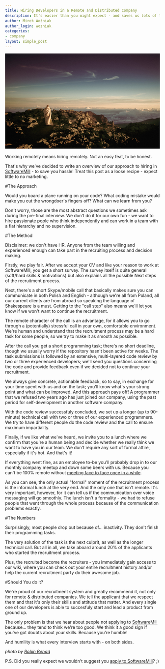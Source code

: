 ```yaml
---
title: Hiring Developers in a Remote and Distributed Company
description: It's easier than you might expect - and saves us lots of time.
author: Mirek Woźniak
author_login: wozniak
categories:
- company
layout: simple_post
---
```


<div style="width:100%; text-align:center">
<img src="/img/uploads/2014/05/remoterecruitment.jpg"/>
</div>

Working remotely means hiring remotely. Not an easy feat, to be honest.

That's why we've decided to write an overview of our approach to hiring in [SoftwareMill](http://softwaremill.com) - to save you hassle! Treat this post as a loose recipe - expect little to no marketing.

#The Approach

Would you board a plane running on your code? What coding mistake would make you cut the wrongdoer's fingers off? What can we learn from you?

Don't worry, those are the most abstract questions we sometimes ask during the pre-final interview. We don't do it for our own fun - we want to hire passionate pople who think independently and can work in a team with a flat hierarchy and no supervision. 
 

#The Method

Disclaimer: we don't have HR. Anyone from the team willing and experienced enough can take part in the recruiting process and decision making.

Firstly, we play fair. After we accept your CV and like your reason to work at SoftwareMill, you get a short survey. The survey itself is quite general (soft/hard skills & motivations) but also explains all the possible Next steps of the recruitment process. 

Next, there's a short Skype/mobile call that basically makes sure you can communicate in both Polish and English - although we're all from Poland, all our current clients are from abroad so speaking the language of Shakespeare is a must. Getting to the "call step" also means we'll let you know if we won't want to continue the recruitment. 

The remote character of the call is an advantage, for it allows you to go through a (potentially) stressful call in your own, comfortable environment. We're human and understand that the recruitment process may be a hard task for some people, so we try to make it as smooth as possible. 

After the call you get a short programming task; there's no short deadline, though we usually worry if the repository hasn't been active for weeks. The task submissions is followed by an extensive, multi-layered code review by two or three experienced developers; we'll send you questions concerning the code and provide feedback even if we decided not to continue your recruitment. 

We always give concrete, actionable feedback, so to say, in exchange for your time spent with us and on the task; you'll know what's your strong point and what can be improved. And this approach pays off! A programmer that we refused two years ago has just joined our company, using the past period for self-development in another software company.

With the code review successfuly concluded, we set up a longer (up to 90-minute) technical call with two or three of our experienced programmers. We try to have different people do the code review and the call to ensure maximum impartiality. 

Finally, if we like what we've heard, we invite you to a lunch where we confirm that you're a human being and decide whether we really think we want to have you in our team. We don't require any sort of formal attire, especially if it's hot. And that's it!

If everything went fine, as an employee to-be you'll probably drop in to our monthly company meetup and down some beers with us. Because you can't be 100% remote without [meeting face to face once in a while](https://softwaremill.com/skype-games-on-effective-distributed-teams/). 

As you can see, the only actual "formal" moment of the recruitment process is the informal lunch at the very end. And the only one that isn't remote. It's very important, however, for it can tell us if the communication over voice messaging will go smoothly. The lunch isn't a formality - we had to refuse people that went through the whole process because of the communication problems exactly.


#The Numbers

Surprisingly, most people drop out because of... inactivity. They don't finish their programming tasks. 

The very solution of the task is the next culprit, as well as the longer technical call. But all in all, we take aboard around 20% of the applicants who started the recruitment process. 

Plus, the recruited become the recruiters - you immediately gain access to our wiki, where you can check out your entire recruitment history and/or help the current recruitment party do their awesome job.

#Should You do it?

We're proud of our recruitment system and greatly recommend it, not only for remote & distributed companies. We tell the applicant that we respect them and that it's only their skills and attitude that matter. And every single one of our developers is able to succesfuly start and lead a product from ground up.

The only problem is that we hear about people not applying to [SoftwareMill](https://softwaremill.com/meet-the-team/) because... they tend to think we're too good. We think it a good sign if you've got doubts about your skills. Because you're humble! 

And humility is what every interview starts with - on both sides.

*photo by [Robin Benad](http://robinbenad.com/)*

P.S. Did you really expect we wouldn't suggest you [apply to SoftwareMill](https://softwaremill.com/join-us/)? ;) 